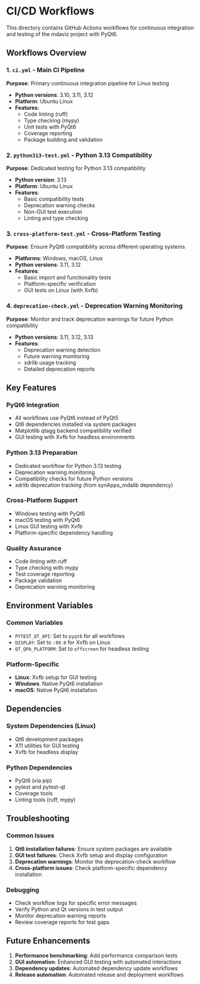 # CI/CD Workflows

This directory contains GitHub Actions workflows for continuous integration and testing of the mdaviz project with PyQt6.

## Workflows Overview

### 1. `ci.yml` - Main CI Pipeline
**Purpose**: Primary continuous integration pipeline for Linux testing
- **Python versions**: 3.10, 3.11, 3.12
- **Platform**: Ubuntu Linux
- **Features**:
  - Code linting (ruff)
  - Type checking (mypy)
  - Unit tests with PyQt6
  - Coverage reporting
  - Package building and validation

### 2. `python313-test.yml` - Python 3.13 Compatibility
**Purpose**: Dedicated testing for Python 3.13 compatibility
- **Python version**: 3.13
- **Platform**: Ubuntu Linux
- **Features**:
  - Basic compatibility tests
  - Deprecation warning checks
  - Non-GUI test execution
  - Linting and type checking

### 3. `cross-platform-test.yml` - Cross-Platform Testing
**Purpose**: Ensure PyQt6 compatibility across different operating systems
- **Platforms**: Windows, macOS, Linux
- **Python versions**: 3.11, 3.12
- **Features**:
  - Basic import and functionality tests
  - Platform-specific verification
  - GUI tests on Linux (with Xvfb)

### 4. `deprecation-check.yml` - Deprecation Warning Monitoring
**Purpose**: Monitor and track deprecation warnings for future Python compatibility
- **Python versions**: 3.11, 3.12, 3.13
- **Features**:
  - Deprecation warning detection
  - Future warning monitoring
  - xdrlib usage tracking
  - Detailed deprecation reports

## Key Features

### PyQt6 Integration
- All workflows use PyQt6 instead of PyQt5
- Qt6 dependencies installed via system packages
- Matplotlib qtagg backend compatibility verified
- GUI testing with Xvfb for headless environments

### Python 3.13 Preparation
- Dedicated workflow for Python 3.13 testing
- Deprecation warning monitoring
- Compatibility checks for future Python versions
- xdrlib deprecation tracking (from synApps_mdalib dependency)

### Cross-Platform Support
- Windows testing with PyQt6
- macOS testing with PyQt6
- Linux GUI testing with Xvfb
- Platform-specific dependency handling

### Quality Assurance
- Code linting with ruff
- Type checking with mypy
- Test coverage reporting
- Package validation
- Deprecation warning monitoring

## Environment Variables

### Common Variables
- `PYTEST_QT_API`: Set to `pyqt6` for all workflows
- `DISPLAY`: Set to `:99.0` for Xvfb on Linux
- `QT_QPA_PLATFORM`: Set to `offscreen` for headless testing

### Platform-Specific
- **Linux**: Xvfb setup for GUI testing
- **Windows**: Native PyQt6 installation
- **macOS**: Native PyQt6 installation

## Dependencies

### System Dependencies (Linux)
- Qt6 development packages
- X11 utilities for GUI testing
- Xvfb for headless display

### Python Dependencies
- PyQt6 (via pip)
- pytest and pytest-qt
- Coverage tools
- Linting tools (ruff, mypy)

## Troubleshooting

### Common Issues
1. **Qt6 installation failures**: Ensure system packages are available
2. **GUI test failures**: Check Xvfb setup and display configuration
3. **Deprecation warnings**: Monitor the deprecation-check workflow
4. **Cross-platform issues**: Check platform-specific dependency installation

### Debugging
- Check workflow logs for specific error messages
- Verify Python and Qt versions in test output
- Monitor deprecation warning reports
- Review coverage reports for test gaps

## Future Enhancements

1. **Performance benchmarking**: Add performance comparison tests
2. **GUI automation**: Enhanced GUI testing with automated interactions
3. **Dependency updates**: Automated dependency update workflows
4. **Release automation**: Automated release and deployment workflows 